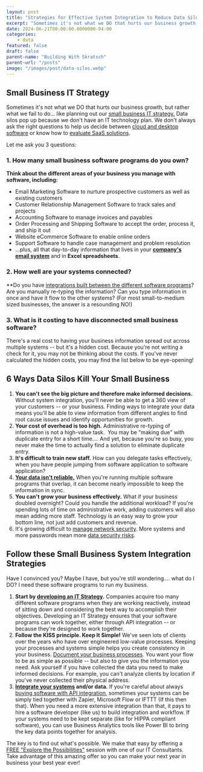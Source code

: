 ```yaml
---
layout: post
title: "Strategies for Effective System Integration to Reduce Data Silos"
excerpt: "Sometimes it's not what we DO that hurts our business growth, but rather what we fail to do."
date: 2024-06-21T00:00:00.0000000-04:00
categories:
    - data
featured: false
draft: false
parent-name: "Building With Skratsch"
parent-url: "/posts"
image: "/images/post/data-silos.webp"
---
```

## Small Business IT Strategy

Sometimes it's not what we DO that hurts our business growth, but rather
what we fail to do... like planning out our [small business IT strategy.](/consulting/it-strategy) Data silos
pop up because we don't have an IT technology plan. We don't always ask
the right questions to help us decide between [cloud and desktop software](/software/cloud-vs-desktop-software) or know how to
[evaluate SaaS solutions](/software/evaluating-saas-solutions-small-biz).

Let me ask you 3 questions:

### 1. How many small business software programs do you own?

**Think about the different areas of your business you manage with
software, including:**

-   Email Marketing Software to nurture prospective customers as well as
    existing customers
-   Customer Relationship Management Software to track sales and
    projects
-   Accounting Software to manage invoices and payables
-   Order Processing and Shipping Software to accept the order, process
    it, and ship it out
-   Website eCommerce Software to enable online orders
-   Support Software to handle case management and problem resolution
-   ...plus, all that day-to-day information that lives in your
    [**company's email system**](/it-services/email-management) and in
    **Excel spreadsheets**.

### 2. How well are your systems connected?

**Do you have [integrations built between the different software programs](/software-development-services/integration)?
Are you manually re-typing the information? Can you type information in
once and have it flow to the other systems? (For most small-to-medium
sized businesses, the answer is a resounding NO!)

### 3. What is it costing to have disconnected small business software?

There's a real cost to having your business information spread out
across multiple systems -- but it's a hidden cost. Because you're not
writing a check for it, you may not be thinking about the costs. If
you've never calculated the hidden costs, you may find the list below to
be eye-opening!

## 6 Ways Data Silos Kill Your Small Business

1.  **You can't see the big picture and therefore make informed
    decisions.** Without system integration, you'll never be able to get
    a 360 view of your customers -- or your business. Finding ways to
    integrate your data means you'll be able to view information from
    different angles to find root cause issues and identify
    opportunities for growth.
2.  **Your cost of overhead is too high.** Administrative re-typing of
    information is not a high-value task.  You may be "making due" with
    duplicate entry for a short time.... And yet, because you're so
    busy, you never make the time to actually find a solution to
    eliminate duplicate entry.
3.  **It's difficult to train new staff.** How can you delegate tasks
    effectively, when you have people jumping from software application
    to software application?
4.  **[Your data isn't reliable.](/data/bad-data-is-bad-for-business)** When you're running multiple software programs
    that overlap, it can become nearly impossible to keep the
    information in sync.
5.  **You can't grow your business effectively.** What if your business
    doubled overnight? Could you handle the additional workload? If
    you're spending lots of time on administrative work, adding
    customers will also mean adding more staff. Technology is an easy
    way to grow your bottom line, not just add customers and revenue.
6.  It's growing difficult to [manage network     security](/it-services/network-management). More
    systems and more passwords mean more [data security     risks](/security/prevent-data-security-breaches).

## Follow these Small Business System Integration Strategies

Have I convinced you? Maybe I have, but you're still wondering.... what
do I DO? I need these software programs to run my business.

1.  **Start by [developing an IT     Strategy](/consulting/it-strategy).**
    Companies acquire too many different software programs when they are
    working reactively, instead of sitting down and considering the best
    way to accomplish their objectives. Developing an IT Strategy
    ensures that your software programs can work together, either
    through API integration -- or because they're designed to work
    together.
2.  **Follow the KISS principle. Keep It Simple!** We've seen lots of
    clients over the years who have over engineered low-value processes.
    Keeping your processes and systems simple helps you create
    consistency in your business. [Document your business     processes](/consulting/it-policies-procedures).
    You want your flow to be as simple as possible -- but also to give
    you the information you need. Ask yourself if you have collected the
    data you need to make informed decisions. For example, you can't
    analyze clients by location if you've never collected their physical
    address.
3.  **[Integrate your     systems](/software-development-services/integration)
    and/or data.** If you're careful about always [buying software with     API integration](/software/api-access-small-business-software),
    sometimes your systems can be simply tied together with Zapier,
    Microsoft Flow or IFTTT (If this then that). When you need a more
    extensive integration than that, it pays to hire a software
    developer (like us) to build integration and workflow. If your
    systems need to be kept separate (like for HIPPA compliant
    software), you can use Business Analytics tools like Power BI to
    bring the key data points together for analysis.

The key is to find out what's possible. We make that easy by offering a
[FREE "Explore the Possibilities"](/explore) session
with one of our IT Consultants. Take advantage of this amazing offer so
you can make your next year in business your best year ever!